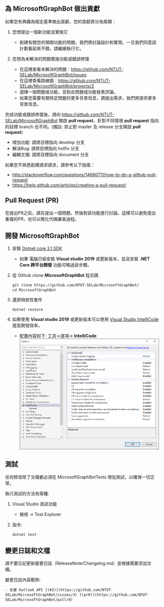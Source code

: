 ## 為 **MicrosoftGraphBot** 做出貢獻
如果您有興趣為穩定基準做出貢獻，您的貢獻將分為兩類：

1. 您想提出一個新功能並實施它
    - 創建有關您的預期功能的問題，我們將討論設計和實現。一旦我們同意該計劃看起來不錯，請繼續執行它。

1. 您想為未解決的問題實施功能或錯誤修復
    - 在這裡查看未解決的問題：https://github.com/NTUT-SELab/MicrosoftGraphBot/issues
    - 在這裡查看路線圖：https://github.com/NTUT-SELab/MicrosoftGraphBot/projects/2
    - 選擇一個問題或功能，並對此問題或功能發表評論。
    - 如果您需要有關特定問題的更多背景信息，請提出需求，我們將提供更多背景信息。

完成功能或錯誤修復後，請向 https://github.com/NTUT-SELab/MicrosoftGraphBot 開啟 **pull request**，針對不同情境 **pull request** 指向的目標 branch 也不同。(備註: 禁止對 master 及 release 分支開啟 **pull request**)
- 增加功能: 請將目標指向 develop 分支
- 解決Bug: 請將目標指向 hotfix 分支
- 編輯文檔: 請將目標指向 document 分支

如果您不熟悉創建請求請求，請參考以下指南：
- http://stackoverflow.com/questions/14680711/how-to-do-a-github-pull-request
- https://help.github.com/articles/creating-a-pull-request/

## Pull Request (PR)
在提出PR之前，請先提出一個問題，然後對該功能進行討論。這樣可以避免提出重複的PR，也可以簡化代碼審查過程。

## 開發 **MicrosoftGraphBot**

1. 安裝 [Dotnet core 3.1 SDK](https://dotnet.microsoft.com/download/dotnet-core/3.1)
    - 如果 電腦已經安裝 **Visual studio 2019** 或更新版本，並且安裝 **.NET Core 跨平台開發** 功能可略過該步驟。

1. 從 Github clone **MicrosoftGraphBot** 程式碼
    ```
    git clone https://github.com/NTUT-SELab/MicrosoftGraphBot/
    cd MicrosoftGraphBot
    ```

1. 還原相依性套件
    ```
    dotnet restore
    ```

1. 如果使用 **Visual studio 2019** 或更新版本可以使用 [Visual Studio IntelliCode](https://visualstudio.microsoft.com/services/intellicode/) 提高開發效率。
    - 配置內容如下: 工具->選項-> **IntelliCode**
    ![IntelliCode](../Imgs/IntelliCode.png)

## 測試
任何修改除了文檔都必須在 MicrosoftGraphBotTests 增加測試，以確保一切正常。

執行測試的方法有兩種:
1. Visual Studio 測試功能
    - 檢視 -> Test Explorer

1. 指令:
    ```
    dotnet test
    ```

## 變更日誌和文檔
請不要忘記更新變更日誌（ReleaseNote/Changelog.md）並根據需要添加文檔。

變更日誌內容範例:
```
- 支援 Outlook API [(#3)](https://github.com/NTUT-SELab/MicrosoftGraphBot/issues/3) [(pr0)](https://github.com/NTUT-SELab/MicrosoftGraphBot/pull/0)
```

